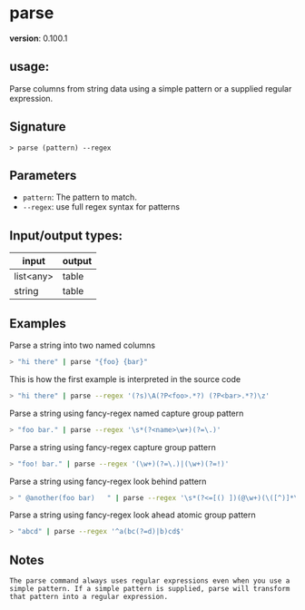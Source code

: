 # parse

**version**: 0.100.1

## **usage**:

Parse columns from string data using a simple pattern or a supplied regular expression.

## Signature

`> parse (pattern) --regex`

## Parameters

- `pattern`: The pattern to match.
- `--regex`: use full regex syntax for patterns

## Input/output types:

| input       | output |
| ----------- | ------ |
| list\<any\> | table  |
| string      | table  |

## Examples

Parse a string into two named columns

```bash
> "hi there" | parse "{foo} {bar}"
```

This is how the first example is interpreted in the source code

```bash
> "hi there" | parse --regex '(?s)\A(?P<foo>.*?) (?P<bar>.*?)\z'
```

Parse a string using fancy-regex named capture group pattern

```bash
> "foo bar." | parse --regex '\s*(?<name>\w+)(?=\.)'
```

Parse a string using fancy-regex capture group pattern

```bash
> "foo! bar." | parse --regex '(\w+)(?=\.)|(\w+)(?=!)'
```

Parse a string using fancy-regex look behind pattern

```bash
> " @another(foo bar)   " | parse --regex '\s*(?<=[() ])(@\w+)(\([^)]*\))?\s*'
```

Parse a string using fancy-regex look ahead atomic group pattern

```bash
> "abcd" | parse --regex '^a(bc(?=d)|b)cd$'
```

## Notes

```text
The parse command always uses regular expressions even when you use a simple pattern. If a simple pattern is supplied, parse will transform that pattern into a regular expression.
```

